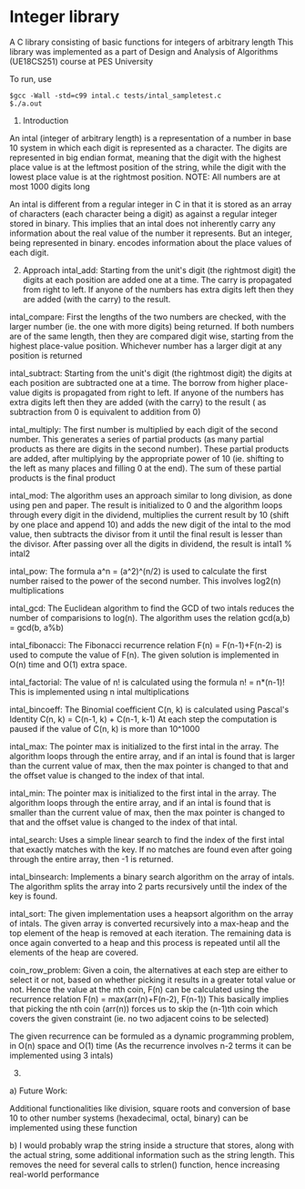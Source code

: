 # Integer library
A C library consisting of basic functions for integers of arbitrary length
This library was implemented as a part of Design and Analysis of Algorithms (UE18CS251) course at PES University

To run, use
```
$gcc -Wall -std=c99 intal.c tests/intal_sampletest.c 
$./a.out
```

1. Introduction

An intal (integer of arbitrary length) is a representation of a number in base 10 system in which each digit is represented as a character. The digits are represented in big endian format, meaning that the digit with the highest place value is at the leftmost position of the string, while the digit with the lowest place value is at the rightmost position. 
NOTE: All numbers are at most 1000 digits long

An intal is different from a regular integer in C in that it is stored as an array of characters (each character being a digit) as against a regular integer stored in binary. This implies that an intal does not inherently carry any information about the real value of the number it represents. But an integer, being represented in binary. encodes information about the place values of each digit. 

2. Approach
intal_add: Starting from the unit's digit (the rightmost digit) the digits at each position are added one at a time. The carry is propagated from right to left. 
If anyone of the numbers has extra digits left then they are added (with the carry) to the result. 

intal_compare: First the lengths of the two numbers are checked, with the larger number (ie. the one with more digits) being returned. 
If both numbers are of the same length, then they are compared digit wise, starting from the highest place-value position. Whichever number has a larger digit at any position is returned

intal_subtract: Starting from the unit's digit (the rightmost digit) the digits at each position are subtracted one at a time. The borrow from higher place-value digits is propagated from right to left. 
If anyone of the numbers has extra digits left then they are added (with the carry) to the result ( as subtraction from 0 is equivalent to addition from 0)

intal_multiply: The first number is multiplied by each digit of the second number. This generates a series of partial products (as many partial products as there are digits in the second number). These partial products are added, after 
multiplying by the appropriate power of 10 (ie. shifting to the left as many places and filling 0 at the end). 
The sum of these partial products is the final product

intal_mod: The algorithm uses an approach similar to long division, as done using pen and paper. The result is initialized to 0 and the algorithm loops through every digit in the dividend, multiplies the current result by 10 (shift by one place and append 10) and 
adds the new digit of the intal to the mod value, then subtracts the divisor from it until the final result is lesser than the divisor. After passing over all the digits in dividend, the result is intal1 % intal2

intal_pow: The formula a^n = (a^2)^(n/2) is used to calculate the first number raised to the power of the second number. This involves log2(n) multiplications

intal_gcd: The Euclidean algorithm to find the GCD of two intals reduces the number of comparisions to log(n). The algorithm uses the relation gcd(a,b) = gcd(b, a%b)

intal_fibonacci: The Fibonacci recurrence relation F(n) = F(n-1)+F(n-2) is used to compute the value of F(n). The given solution is implemented in O(n) time and O(1) extra space. 

intal_factorial: The value of n! is calculated using the formula n! = n*(n-1)! 
This is implemented using n intal multiplications

intal_bincoeff: The Binomial coefficient C(n, k) is calculated using Pascal's Identity C(n, k) = C(n-1, k) + C(n-1, k-1)
At each step the computation is paused if the value of C(n, k) is more than 10^1000

intal_max: The pointer max is initialized to the first intal in the array. The algorithm loops through the entire array, and if an intal is found that is larger than the current value of max, then the max pointer is changed to that and the offset value is changed to the index of that intal. 

intal_min: The pointer max is initialized to the first intal in the array. The algorithm loops through the entire array, and if an intal is found that is smaller than the current value of max, then the max pointer is changed to that and the offset value is changed to the index of that intal. 

intal_search: Uses a simple linear search to find the index of the first intal that exactly matches with the key. If no matches are found even after going through the entire array, then -1 is returned.

intal_binsearch: Implements a binary search algorithm on the array of intals. The algorithm splits the array into 2 parts recursively until the index of the key is found. 

intal_sort: The given implementation uses a heapsort algorithm on the array of intals. The given array is converted recursively into a max-heap and the top element of the heap is removed at each iteration. The remaining data is once again converted to a heap and this process is repeated until all the elements of the heap are covered.

coin_row_problem: Given a coin, the alternatives at each step are either to select it or not, based on whether picking it results in a greater total value or not. 
Hence the value at the nth coin, F(n) can be calculated using the recurrence relation F(n) = max(arr(n)+F(n-2), F(n-1))
This basically implies that picking the nth coin (arr(n)) forces us to skip the (n-1)th coin which covers the given constraint (ie. no two adjacent coins to be selected)

The given recurrence can be formuled as a dynamic programming problem, in O(n) space and O(1) time (As the recurrence involves n-2 terms it can be implemented using 3 intals)


3. 
a) Future Work:

Additional functionalities like division, square roots and conversion of base 10 to other number systems (hexadecimal, octal, binary) can be implemented using these function

b) I would probably wrap the string inside a structure that stores, along with the actual string, some additional information such as the string length. This removes the need for several calls to strlen() function, hence increasing real-world performance

